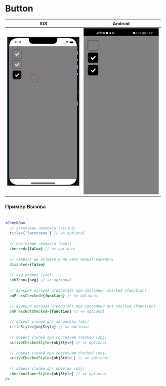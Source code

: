 # Button

| IOS | Android |
| --- | ------- |
| <img src="./gif/ios.gif" alt="ios error toast" width="325"> | <img src="./gif/android.gif" alt="android error toast" width="325"> |

### Пример Вызова

```jsx

<CheckBox
  // Заголовок чекбокса (string)
  title={'Заголовок'} // => optional

  // Состояние чекбокса (bool)
  checked={false} // => optional

  // чекбокс не активен и на него нельзя кликнуть
  disabled={false}

  // svg иконка (jsx)
  svhIcon={svg} // => optional

  // функция которая отработает при состоянии checked (function)
  onPressChecked={function} // => optional

  // функция которая отработает при состоянии not checked (function)
  onPressNotChecked={function} // => optional

  // объект стилей для заголовка (obj)
  titleStyle={objStyle} // => optional

  // объект стилей при состоянии checked (obj)
  activeCheckedStyle={objStyle} // => optional

  // объект стилей при состоянии checked (obj)
  activeCheckedStyle={objStyle } // => optional

  // объект стилей для обертки (obj)
  checkboxInnerStyle={objStyle} // => optional
/>
